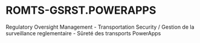 # ROMTS-GSRST.POWERAPPS
Regulatory Oversight Management - Transportation Security / Gestion de la surveillance reglementaire - Sûreté des transports PowerApps
